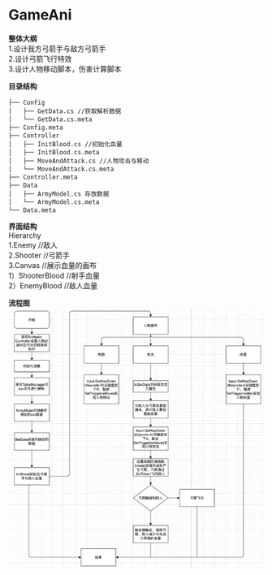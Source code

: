 # GameAni

**整体大纲**  
1.设计我方弓箭手与敌方弓箭手  
2.设计弓箭飞行特效  
3.设计人物移动脚本，伤害计算脚本  

**目录结构**  
```
├── Config
│   ├── GetData.cs //获取解析数据
│   └── GetData.cs.meta
├── Config.meta
├── Controller
│   ├── InitBlood.cs //初始化血量
│   ├── InitBlood.cs.meta
│   ├── MoveAndAttack.cs //人物攻击与移动
│   └── MoveAndAttack.cs.meta
├── Controller.meta
├── Data
│   ├── ArmyModel.cs 存放数据
│   └── ArmyModel.cs.meta
└── Data.meta
```

**界面结构**  
 Hierarchy  
    1.Enemy  //敌人  
    2.Shooter //弓箭手  
    3.Canvas //展示血量的画布  
      1）ShooterBlood //射手血量  
      2）EnemyBlood //敌人血量  

   
**流程图**  
![image](https://github.com/89trillion-songzhiheng/GameAni/blob/master/Picture/AniPicture.png)
